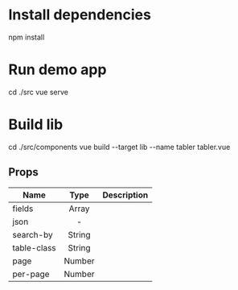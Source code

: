 # Install dependencies
npm install

# Run demo app
cd ./src
vue serve

# Build lib
cd ./src/components
vue build --target lib --name tabler tabler.vue


## Props

| __Name__   | __Type__ | __Description__ |
| ---------- |:--------:| ---------------:|
| fields     | Array    |                 |
| json       | -        |                 |
| search-by  | String   |                 |
| table-class| String   |                 |
| page       | Number   |                 |
| per-page   | Number   |                 |


